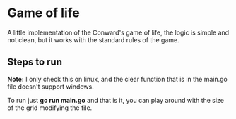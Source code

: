 # Game of life

A little implementation of the Conward's game of life, the logic is simple and not clean, but it works with the standard rules of the game.

## Steps to run
**Note:** I only check this on linux, and the clear function that is in the main.go file doesn't support windows.

To run just **go run main.go** and that is it, you can play around with the size of the grid modifying the file.
